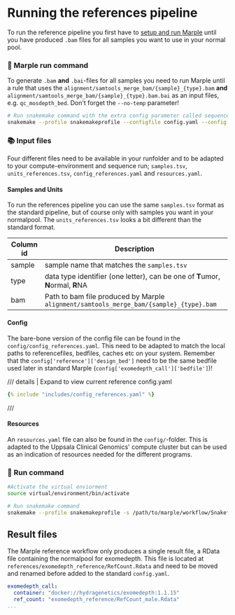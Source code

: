 # Running the references pipeline
To run the reference pipeline you first have to [setup and run Marple](/running) until you have produced `.bam` files for all samples you want to use in your normal pool. 

### :rocket: Marple run command 
To generate `.bam` **and** `.bai`-files for all samples you need to run Marple until a rule that uses the `alignment/samtools_merge_bam/{sample}_{type}.bam` **and** `alignment/samtools_merge_bam/{sample}_{type}.bam.bai` as an input files, e.g. `qc_mosdepth_bed`. Don't forget the `--no-temp` parameter!

```bash
# Run snakemake command with the extra config parameter called sequenceid
snakemake --profile snakemakeprofile --configfile config.yaml --config sequenceid="230202-test" -s /path/to/marple/workflow/Snakefile --no-temp --until qc_mosdepth_bed

```
### :books: Input files 
Four different files need to be available in your runfolder and to be adapted to your compute-environment and sequence run; `samples.tsv`, `units_references.tsv`, `config_references.yaml` and `resources.yaml`.
#### Samples and Units
To run the references pipeline you can use the same `samples.tsv` format as the standard pipeline, but of course only with samples you want in your normalpool. The `units_references.tsv` looks a bit different than the standard format.

| Column id | Description | 
| --- | --- |
|sample| sample name that matches the `samples.tsv`|
|type| data type identifier (one letter), can be one of **T**umor, **N**ormal, **R**NA  |
|bam| Path to bam file produced by Marple `alignment/samtools_merge_bam/{sample}_{type}.bam`|

#### Config
The bare-bone version of the config file can be found in the `config/config_references.yaml`. This need to be adapted to match the local paths to referencefiles, bedfiles, caches etc on your system. Remember that the `config['reference']['design_bed']` need to be the same bedfile used later in standard Marple (`config['exomedepth_call']['bedfile']`)!


/// details | Expand to view current reference config.yaml
```yaml
{% include "includes/config_references.yaml" %}
```
///

#### Resources
An `resources.yaml` file can also be found in the `config/`-folder. This is adapted to the Uppsala Clinical Genomics' compute cluster but can be used as an indication of resources needed for the different programs. 

### :rocket: Run command 
```bash
#Activate the virtual enviorment
source virtual/environment/bin/activate

# Run snakemake command
snakemake --profile snakemakeprofile -s /path/to/marple/workflow/Snakefile_references --configfile config_references.yaml

```

## Result files
The Marple reference workflow only produces a single result file, a RData file containing the normalpool for exomedepth.
This file is located at `references/exomedepth_reference/RefCount.Rdata` and need to be moved and renamed before added to the standard `config.yaml`.

```yaml
exomedepth_call:
  container: "docker://hydragenetics/exomedepth:1.1.15"
  ref_count: "exomedepth_reference/RefCount_male.Rdata"
...
```
